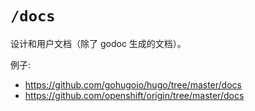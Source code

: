 # `/docs`

设计和用户文档（除了 godoc 生成的文档）。

例子:

* https://github.com/gohugoio/hugo/tree/master/docs
* https://github.com/openshift/origin/tree/master/docs
